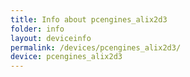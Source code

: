```yaml
---
title: Info about pcengines_alix2d3
folder: info
layout: deviceinfo
permalink: /devices/pcengines_alix2d3/
device: pcengines_alix2d3
---
```

